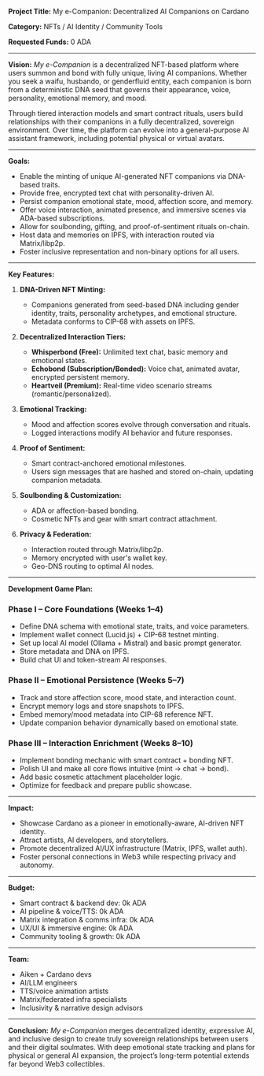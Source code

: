 **Project Title:** My e-Companion: Decentralized AI Companions on Cardano

**Category:** NFTs / AI Identity / Community Tools

**Requested Funds:** 0 ADA

---

**Vision:**
*My e-Companion* is a decentralized NFT-based platform where users summon and bond with fully unique, living AI companions. Whether you seek a waifu, husbando, or genderfluid entity, each companion is born from a deterministic DNA seed that governs their appearance, voice, personality, emotional memory, and mood.

Through tiered interaction models and smart contract rituals, users build relationships with their companions in a fully decentralized, sovereign environment. Over time, the platform can evolve into a general-purpose AI assistant framework, including potential physical or virtual avatars.

---

**Goals:**

* Enable the minting of unique AI-generated NFT companions via DNA-based traits.
* Provide free, encrypted text chat with personality-driven AI.
* Persist companion emotional state, mood, affection score, and memory.
* Offer voice interaction, animated presence, and immersive scenes via ADA-based subscriptions.
* Allow for soulbonding, gifting, and proof-of-sentiment rituals on-chain.
* Host data and memories on IPFS, with interaction routed via Matrix/libp2p.
* Foster inclusive representation and non-binary options for all users.

---

**Key Features:**

1. **DNA-Driven NFT Minting:**

   * Companions generated from seed-based DNA including gender identity, traits, personality archetypes, and emotional structure.
   * Metadata conforms to CIP-68 with assets on IPFS.

2. **Decentralized Interaction Tiers:**

   * **Whisperbond (Free):** Unlimited text chat, basic memory and emotional states.
   * **Echobond (Subscription/Bonded):** Voice chat, animated avatar, encrypted persistent memory.
   * **Heartveil (Premium):** Real-time video scenario streams (romantic/personalized).

3. **Emotional Tracking:**

   * Mood and affection scores evolve through conversation and rituals.
   * Logged interactions modify AI behavior and future responses.

4. **Proof of Sentiment:**

   * Smart contract-anchored emotional milestones.
   * Users sign messages that are hashed and stored on-chain, updating companion metadata.

5. **Soulbonding & Customization:**

   * ADA or affection-based bonding.
   * Cosmetic NFTs and gear with smart contract attachment.

6. **Privacy & Federation:**

   * Interaction routed through Matrix/libp2p.
   * Memory encrypted with user's wallet key.
   * Geo-DNS routing to optimal AI nodes.

---

**Development Game Plan:**

### Phase I – Core Foundations (Weeks 1–4)

* Define DNA schema with emotional state, traits, and voice parameters.
* Implement wallet connect (Lucid.js) + CIP-68 testnet minting.
* Set up local AI model (Ollama + Mistral) and basic prompt generator.
* Store metadata and DNA on IPFS.
* Build chat UI and token-stream AI responses.

### Phase II – Emotional Persistence (Weeks 5–7)

* Track and store affection score, mood state, and interaction count.
* Encrypt memory logs and store snapshots to IPFS.
* Embed memory/mood metadata into CIP-68 reference NFT.
* Update companion behavior dynamically based on emotional state.

### Phase III – Interaction Enrichment (Weeks 8–10)

* Implement bonding mechanic with smart contract + bonding NFT.
* Polish UI and make all core flows intuitive (mint → chat → bond).
* Add basic cosmetic attachment placeholder logic.
* Optimize for feedback and prepare public showcase.

---

**Impact:**

* Showcase Cardano as a pioneer in emotionally-aware, AI-driven NFT identity.
* Attract artists, AI developers, and storytellers.
* Promote decentralized AI/UX infrastructure (Matrix, IPFS, wallet auth).
* Foster personal connections in Web3 while respecting privacy and autonomy.

---

**Budget:**

* Smart contract & backend dev: 0k ADA
* AI pipeline & voice/TTS: 0k ADA
* Matrix integration & comms infra: 0k ADA
* UX/UI & immersive engine: 0k ADA
* Community tooling & growth: 0k ADA

---

**Team:**

* Aiken + Cardano devs
* AI/LLM engineers
* TTS/voice animation artists
* Matrix/federated infra specialists
* Inclusivity & narrative design advisors

---

**Conclusion:**
*My e-Companion* merges decentralized identity, expressive AI, and inclusive design to create truly sovereign relationships between users and their digital soulmates. With deep emotional state tracking and plans for physical or general AI expansion, the project’s long-term potential extends far beyond Web3 collectibles.
